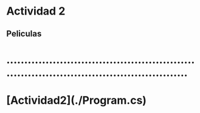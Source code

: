 # Actividad 2

## Peliculas
<h1>........................................................................................................<h1>
[Actividad2](./Program.cs)
